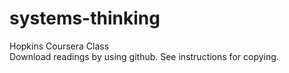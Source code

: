 # systems-thinking
Hopkins Coursera Class  
Download readings by using github.  See instructions for copying.  

